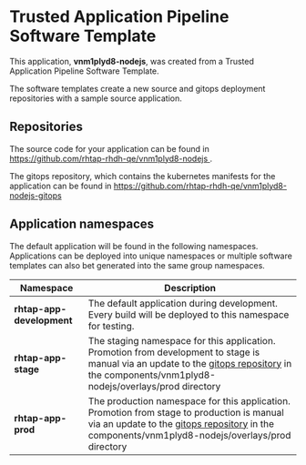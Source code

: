 # Trusted Application Pipeline Software Template

This application, **vnm1plyd8-nodejs**, was created from a Trusted Application Pipeline Software Template.

The software templates create a new source and gitops deployment repositories with a sample source application. 

## Repositories

The source code for your application can be found in [https://github.com/rhtap-rhdh-qe/vnm1plyd8-nodejs ](https://github.com/rhtap-rhdh-qe/vnm1plyd8-nodejs ).
 
The gitops repository, which contains the kubernetes manifests for the application can be found in 
[https://github.com/rhtap-rhdh-qe/vnm1plyd8-nodejs-gitops ](https://github.com/rhtap-rhdh-qe/vnm1plyd8-nodejs-gitops ) 

## Application namespaces 

The default application will be found in the following namespaces. Applications can be deployed into unique namespaces or multiple software templates can also bet generated into the same group namespaces.  

|  Namespace   |  Description   |  
| -------- | -------- |   
| **rhtap-app-development** | The default application during development. Every build will be deployed to this namespace for testing. | 
| **rhtap-app-stage** | The staging namespace for this application. Promotion from development to stage is manual via an update to the [gitops repository](https://github.com/rhtap-rhdh-qe/vnm1plyd8-nodejs-gitops ) in the components/vnm1plyd8-nodejs/overlays/prod directory |  
| **rhtap-app-prod** | The production namespace for this application. Promotion from stage to production is manual via an update to the [gitops repository](https://github.com/rhtap-rhdh-qe/vnm1plyd8-nodejs-gitops ) in the components/vnm1plyd8-nodejs/overlays/prod directory | 